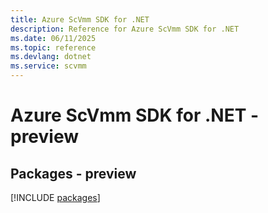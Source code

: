 ```yaml
---
title: Azure ScVmm SDK for .NET
description: Reference for Azure ScVmm SDK for .NET
ms.date: 06/11/2025
ms.topic: reference
ms.devlang: dotnet
ms.service: scvmm
---
```

# Azure ScVmm SDK for .NET - preview
## Packages - preview
[!INCLUDE [packages](scvmm-index.md)]